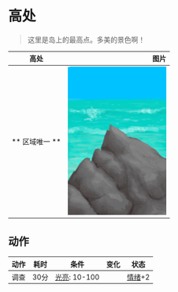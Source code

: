 # 高处  
> 这里是岛上的最高点。多美的景色啊！  
  
  高处  |   图片   
 ----  |  ----:   
 ** 区域唯一 **  |  <img decoding="async" src="Sprite/PointyRock.png" href="a.md" style="max-width:300px;max-height:300px;">   
  
## 动作  
动作  |  耗时  |  条件  |  变化  |  状态  
----  |  ----  |  ----  |  ----  |  ----  
调查<br>  |  30分  |  [光亮](Light.md): 10-100  |    |  [情绪](Morale.md)+2  


<script>document.title="高处 - 卡牌生存百科 Card Survival Wiki";</script>